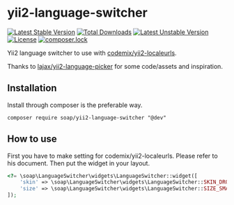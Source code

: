 # yii2-language-switcher

[![Latest Stable Version](https://poser.pugx.org/soap/yii2-language-switcher/v/stable)](https://packagist.org/packages/soap/yii2-language-switcher)
[![Total Downloads](https://poser.pugx.org/soap/yii2-language-switcher/downloads)](https://packagist.org/packages/soap/yii2-language-switcher)
[![Latest Unstable Version](https://poser.pugx.org/soap/yii2-language-switcher/v/unstable)](https://packagist.org/packages/soap/yii2-language-switcher)
[![License](https://poser.pugx.org/soap/yii2-language-switcher/license)](https://packagist.org/packages/soap/yii2-language-switcher)
[![composer.lock](https://poser.pugx.org/soap/yii2-language-switcher/composerlock)](https://packagist.org/packages/soap/yii2-language-switcher)

Yii2 language switcher to use with [codemix/yii2-localeurls](https://github.com/codemix/yii2-localeurls).

Thanks to [lajax/yii2-language-picker](https://github.com/lajax/yii2-language-picker) for some code/assets and inspiration.

Installation
------------
Install through composer is the preferable way.


```
composer require soap/yii2-language-switcher "@dev"
```

How to use
----------
First you have to make setting for codemix/yii2-localeurls. Please refer to his document.
Then put the widget in your layout.

```php
<?= \soap\LanguageSwitcher\widgets\LanguageSwitcher::widget([
    'skin' => \soap\LanguageSwitcher\widgets\LanguageSwitcher::SKIN_DROPDOWN,
    'size' => \soap\LanguageSwitcher\widgets\LanguageSwitcher::SIZE_SMALL
]);
```

